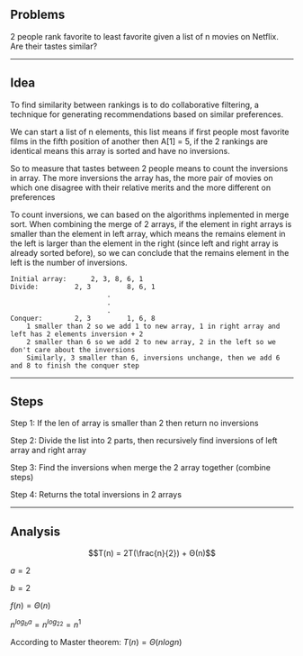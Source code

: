 ## Problems

2 people rank favorite to least favorite given a list of n movies on Netflix. Are their tastes similar?

<hr>

## Idea

To find similarity between rankings is to do collaborative filtering, a technique for generating recommendations based on similar preferences.

We can start a list of n elements, this list means if first people most favorite films in the fifth position of another then A[1] = 5, if the 2 rankings are identical means this array is sorted and have no inversions.

So to measure that tastes between 2 people means to count the inversions in array. The more inversions the array has, the more pair of movies on which one disagree with their relative merits and the more different on preferences

To count inversions, we can based on the algorithms inplemented in merge sort. When combining the merge of 2 arrays, if the element in right arrays is smaller than the element in left array, which means the remains element in the left is larger than the element in the right (since left and right array is already sorted before), so we can conclude that the remains element in the left is the number of inversions.

```
Initial array:      2, 3, 8, 6, 1
Divide:         2, 3         8, 6, 1
                        .
                        .
                        .
Conquer:        2, 3         1, 6, 8
    1 smaller than 2 so we add 1 to new array, 1 in right array and left has 2 elements inversion + 2
    2 smaller than 6 so we add 2 to new array, 2 in the left so we don't care about the inversions
    Similarly, 3 smaller than 6, inversions unchange, then we add 6 and 8 to finish the conquer step
```

<hr>

## Steps

Step 1: If the len of array is smaller than 2 then return no inversions

Step 2: Divide the list into 2 parts, then recursively find inversions of left array and right array

Step 3: Find the inversions when merge the 2 array together (combine steps)

Step 4: Returns the total inversions in 2 arrays

<hr>

## Analysis

$$T(n) = 2T(\frac{n}{2}) + Θ(n)$$

$a=2$

$b=2$

$f(n) = Θ(n)$

$n^{log_ba} = n^{log_22} = n^{1}$

According to Master theorem: $T(n) = Θ(nlogn)$
